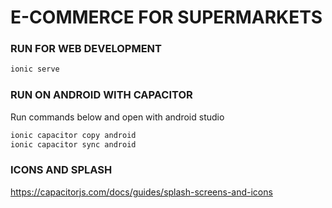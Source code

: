 # E-COMMERCE FOR SUPERMARKETS

### RUN FOR WEB DEVELOPMENT
```sh
ionic serve
```

### RUN ON ANDROID WITH CAPACITOR
Run commands below and open with android studio
```sh
ionic capacitor copy android
ionic capacitor sync android
```

### ICONS AND SPLASH
https://capacitorjs.com/docs/guides/splash-screens-and-icons